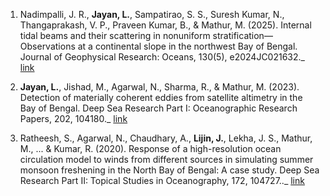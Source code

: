 1. Nadimpalli, J. R., **Jayan, L.**, Sampatirao, S. S., Suresh Kumar, N., Thangaprakash, V. P., Praveen Kumar, B., & Mathur, M. (2025). Internal tidal beams and their scattering in nonuniform stratification—Observations at a continental slope in the northwest Bay of Bengal. Journal of Geophysical Research: Oceans, 130(5), e2024JC021632._ [link]( https://doi.org/10.1029/2024JC021632)

2. **Jayan, L.**, Jishad, M., Agarwal, N., Sharma, R., & Mathur, M. (2023). Detection of materially coherent eddies from satellite altimetry in the Bay of Bengal. Deep Sea Research Part I: Oceanographic Research Papers, 202, 104180._ [link](https://doi.org/10.1016/j.dsr.2023.104180)

3. Ratheesh, S., Agarwal, N., Chaudhary, A., **Lijin, J.**, Lekha, J. S., Mathur, M., ... & Kumar, R. (2020). Response of a high-resolution ocean circulation model to winds from different sources in simulating summer monsoon freshening in the North Bay of Bengal: A case study. Deep Sea Research Part II: Topical Studies in Oceanography, 172, 104727.._ [link](https://doi.org/10.1016/j.dsr2.2019.104727)
